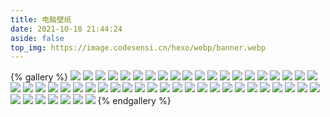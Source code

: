 ```yaml
---
title: 电脑壁纸
date: 2021-10-18 21:44:24
aside: false
top_img: https://image.codesensi.cn/hexo/webp/banner.webp
---
```


{% gallery %}
![](https://image.codesensi.cn/hexo/gallary/computer/20200801001.jpg)
![](https://image.codesensi.cn/hexo/gallary/computer/20200801002.jpg)
![](https://image.codesensi.cn/hexo/gallary/computer/20200801003.jpg)
![](https://image.codesensi.cn/hexo/gallary/computer/20200801004.jpg)
![](https://image.codesensi.cn/hexo/gallary/computer/20200801005.jpg)
![](https://image.codesensi.cn/hexo/gallary/computer/20200801006.jpg)
![](https://image.codesensi.cn/hexo/gallary/computer/20200801007.jpg)
![](https://image.codesensi.cn/hexo/gallary/computer/20200801008.jpg)
![](https://image.codesensi.cn/hexo/gallary/computer/20200801009.jpg)
![](https://image.codesensi.cn/hexo/gallary/computer/20200801010.jpg)
![](https://image.codesensi.cn/hexo/gallary/computer/20200801011.jpg)
![](https://image.codesensi.cn/hexo/gallary/computer/20200801012.jpg)
![](https://image.codesensi.cn/hexo/gallary/computer/20200801013.jpg)
![](https://image.codesensi.cn/hexo/gallary/computer/20200801014.jpg)
![](https://image.codesensi.cn/hexo/gallary/computer/20200801015.jpg)
![](https://image.codesensi.cn/hexo/gallary/computer/20200801016.jpg)
![](https://image.codesensi.cn/hexo/gallary/computer/20200801017.jpg)
![](https://image.codesensi.cn/hexo/gallary/computer/20200801018.jpg)
![](https://image.codesensi.cn/hexo/gallary/computer/20200801019.jpg)
![](https://image.codesensi.cn/hexo/gallary/computer/20200801020.png)
![](https://image.codesensi.cn/hexo/gallary/computer/20200801021.jpg)
![](https://image.codesensi.cn/hexo/gallary/computer/20200801022.jpg)
![](https://image.codesensi.cn/hexo/gallary/computer/20200801023.jpg)
![](https://image.codesensi.cn/hexo/gallary/computer/20200801024.jpg)
![](https://image.codesensi.cn/hexo/gallary/computer/20200801025.jpg)
![](https://image.codesensi.cn/hexo/gallary/computer/20200801026.jpg)
![](https://image.codesensi.cn/hexo/gallary/computer/20200801027.jpg)
![](https://image.codesensi.cn/hexo/gallary/computer/20200801028.jpg)
![](https://image.codesensi.cn/hexo/gallary/computer/20200801029.jpg)
![](https://image.codesensi.cn/hexo/gallary/computer/20200801030.jpg)
![](https://image.codesensi.cn/hexo/gallary/computer/20200801031.jpg)
![](https://image.codesensi.cn/hexo/gallary/computer/20200801032.jpg)
![](https://image.codesensi.cn/hexo/gallary/computer/20200801033.jpg)
![](https://image.codesensi.cn/hexo/gallary/computer/20200801034.jpg)
![](https://image.codesensi.cn/hexo/gallary/computer/20200801035.jpg)
![](https://image.codesensi.cn/hexo/gallary/computer/20200801036.jpg)
![](https://image.codesensi.cn/hexo/gallary/computer/20200801037.jpg)
![](https://image.codesensi.cn/hexo/gallary/computer/20200801038.jpg)
![](https://image.codesensi.cn/hexo/gallary/computer/20200801039.jpg)
![](https://image.codesensi.cn/hexo/gallary/computer/20200801040.jpg)
![](https://image.codesensi.cn/hexo/gallary/computer/20200801041.jpg)
![](https://image.codesensi.cn/hexo/gallary/computer/20200801042.jpg)
![](https://image.codesensi.cn/hexo/gallary/computer/20200801043.jpg)
![](https://image.codesensi.cn/hexo/gallary/computer/20200801044.jpg)
![](https://image.codesensi.cn/hexo/gallary/computer/20200801045.jpg)
![](https://image.codesensi.cn/hexo/gallary/computer/20200801046.jpg)
![](https://image.codesensi.cn/hexo/gallary/computer/20200801047.jpg)
![](https://image.codesensi.cn/hexo/gallary/computer/20200801048.jpg)
![](https://image.codesensi.cn/hexo/gallary/computer/20200801049.jpg)
![](https://image.codesensi.cn/hexo/gallary/computer/20200801050.jpg)
![](https://image.codesensi.cn/hexo/gallary/computer/20200801051.jpg)
![](https://image.codesensi.cn/hexo/gallary/computer/20200801052.jpg)
{% endgallery %}

